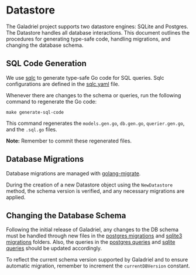 # Datastore

The Galadriel project supports two datastore engines: SQLite and Postgres. The Datastore handles all database
interactions. This document outlines the procedures for generating type-safe code, handling migrations, and changing the
database schema.

## SQL Code Generation

We use [sqlc](https://github.com/kyleconroy/sqlc) to generate type-safe Go code for SQL queries. Sqlc configurations are
defined in the [sqlc.yaml](sqlc.yaml) file.

Whenever there are changes to the schema or queries, run the following command to regenerate the Go code:

```shell
make generate-sql-code
```

This command regenerates the `models.gen.go`, `db.gen.go`, `querier.gen.go`, and the `.sql.go` files.

**Note:** Remember to commit these regenerated files.

## Database Migrations

Database migrations are managed with [golang-migrate](https://github.com/golang-migrate/migrate).

During the creation of a new Datastore object using the `NewDatastore` method, the schema version is verified, and any
necessary migrations are applied.

## Changing the Database Schema

Following the initial release of Galadriel, any changes to the DB schema must be handled through new files in
the [postgres migrations](postgres/migrations) and [sqlite3 migrations](sqlite/migrations) folders. Also, the queries in
the [postgres queries](postgres/queries) and [sqlite queries](sqlite/queries) should be updated accordingly.

To reflect the current schema version supported by Galadriel and to ensure automatic migration, remember to increment
the `currentDBVersion` constant.
